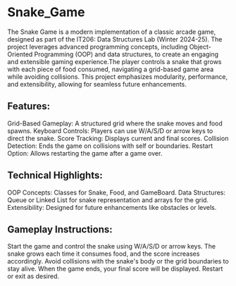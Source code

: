 # Snake_Game
The Snake Game is a modern implementation of a classic arcade game, designed as part of the IT206: Data Structures Lab (Winter 2024-25). The project leverages advanced programming concepts, including Object-Oriented Programming (OOP) and data structures, to create an engaging and extensible gaming experience.The player controls a snake that grows with each piece of food consumed, navigating a grid-based game area while avoiding collisions. This project emphasizes modularity, performance, and extensibility, allowing for seamless future enhancements.

<h2>
  Features:
</h2>
<p>
  Grid-Based Gameplay: A structured grid where the snake moves and food spawns.
  Keyboard Controls: Players can use W/A/S/D or arrow keys to direct the snake.
  Score Tracking: Displays current and final scores.
  Collision Detection: Ends the game on collisions with self or boundaries.
  Restart Option: Allows restarting the game after a game over.
</p>
<h2>
  Technical Highlights:
</h2>
<p>
  OOP Concepts: Classes for Snake, Food, and GameBoard.
  Data Structures: Queue or Linked List for snake representation and arrays for the grid.
  Extensibility: Designed for future enhancements like obstacles or levels.
</p>
<h2>
  Gameplay Instructions:
</h2>
<p>
  Start the game and control the snake using W/A/S/D or arrow keys.
  The snake grows each time it consumes food, and the score increases accordingly.
  Avoid collisions with the snake's body or the grid boundaries to stay alive.
  When the game ends, your final score will be displayed. Restart or exit as desired.
  </p>
